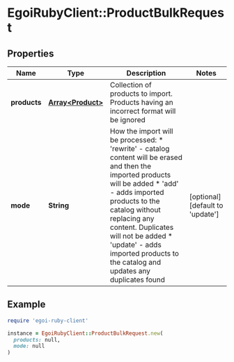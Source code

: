 # EgoiRubyClient::ProductBulkRequest

## Properties

| Name | Type | Description | Notes |
| ---- | ---- | ----------- | ----- |
| **products** | [**Array&lt;Product&gt;**](Product.md) | Collection of products to import. Products having an incorrect format will be ignored |  |
| **mode** | **String** | How the import will be processed:  *                      &#39;rewrite&#39; - catalog content will be erased and then the imported products will be added  *                      &#39;add&#39; - adds imported products to the catalog without replacing any content. Duplicates will                         not be added  *                      &#39;update&#39; - adds imported products to the catalog and updates any duplicates found | [optional][default to &#39;update&#39;] |

## Example

```ruby
require 'egoi-ruby-client'

instance = EgoiRubyClient::ProductBulkRequest.new(
  products: null,
  mode: null
)
```

